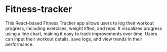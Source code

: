 # Fitness-tracker
This React-based Fitness Tracker app allows users to log their workout progress, including exercises, weight lifted, and reps. It visualizes progress using a line chart, making it easy to track improvements over time. Users can input their workout details, save logs, and view trends in their performance.

